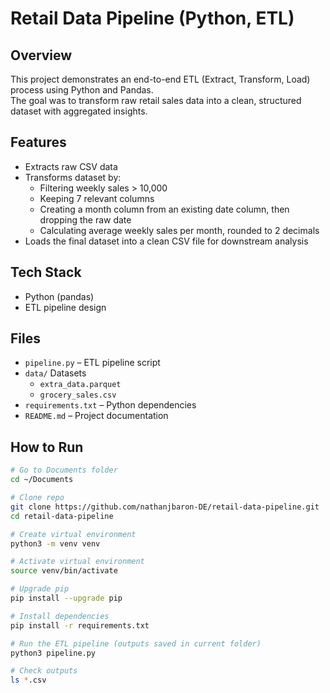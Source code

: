 # Retail Data Pipeline (Python, ETL)

## Overview
This project demonstrates an end-to-end ETL (Extract, Transform, Load) process using Python and Pandas.  
The goal was to transform raw retail sales data into a clean, structured dataset with aggregated insights.

## Features
- Extracts raw CSV data
- Transforms dataset by:
  - Filtering weekly sales > 10,000
  - Keeping 7 relevant columns
  - Creating a month column from an existing date column, then dropping the raw date
  - Calculating average weekly sales per month, rounded to 2 decimals
- Loads the final dataset into a clean CSV file for downstream analysis

## Tech Stack
- Python (pandas)
- ETL pipeline design

## Files
- `pipeline.py` – ETL pipeline script
- `data/` Datasets
  - `extra_data.parquet`
  - `grocery_sales.csv`
- `requirements.txt` – Python dependencies
- `README.md` – Project documentation

## How to Run
```bash
# Go to Documents folder
cd ~/Documents

# Clone repo
git clone https://github.com/nathanjbaron-DE/retail-data-pipeline.git
cd retail-data-pipeline

# Create virtual environment
python3 -m venv venv

# Activate virtual environment
source venv/bin/activate

# Upgrade pip
pip install --upgrade pip

# Install dependencies
pip install -r requirements.txt

# Run the ETL pipeline (outputs saved in current folder)
python3 pipeline.py

# Check outputs
ls *.csv


